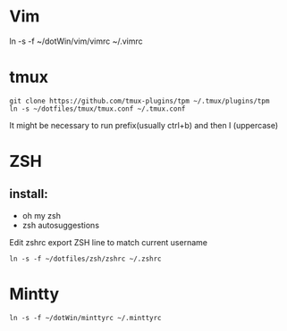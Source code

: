 # Vim
ln -s -f ~/dotWin/vim/vimrc ~/.vimrc

# tmux

```
git clone https://github.com/tmux-plugins/tpm ~/.tmux/plugins/tpm
ln -s ~/dotfiles/tmux/tmux.conf ~/.tmux.conf
```

It might be necessary to run prefix(usually ctrl+b) and then I (uppercase)

# ZSH

## install:
- oh my zsh
- zsh autosuggestions

Edit zshrc export ZSH line to match current username

```
ln -s -f ~/dotfiles/zsh/zshrc ~/.zshrc
```

# Mintty
```
ln -s -f ~/dotWin/minttyrc ~/.minttyrc
```
